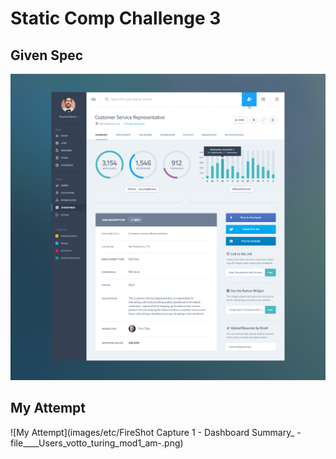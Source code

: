 # Static Comp Challenge 3

## Given Spec

![Given Spec](images/etc/comp-3-high-res.png)

## My Attempt

![My Attempt](images/etc/FireShot Capture 1 - Dashboard Summary_ - file____Users_votto_turing_mod1_am-.png)

